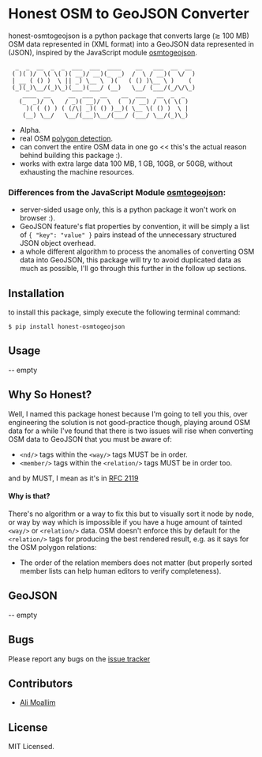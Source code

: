 # Honest OSM to GeoJSON Converter

honest-osmtogeojson is a python package that converts large (≳ 100 MB) OSM data represented in (XML format) into a GeoJSON data represented in (JSON), inspired by the JavaScript module [osmtogeojson](https://github.com/tyrasd/osmtogeojson).

      _  _  __  _  _  ___  ___  ____    __   ___  __  __  
     ( )( )/  \( \( )( __)/ __)(_  _)  /  \ / __)(  \/  ) 
     | __ ( () )  \ || _) \__ \  )(   ( () )\__ \ )    (  
     (_)(_)\__/(_)\_)(___)(___/ (__)   \__/ (___/(_/\/\_) 
        ____  __     __  ___  __    __  ___   __  _  _    
       (_  _)/  \   / _)( __)/  \  (  )/ __) /  \( \( )   
         )( ( () ) ( (/\| _)( () )__)( \__ \( () )  \ |   
        (__) \__/   \__/(___)\__/(___/ (___/ \__/(_)\_)   

* Alpha.
* real OSM [polygon detection](https://wiki.openstreetmap.org/wiki/Overpass_turbo/Polygon_Features).
* can convert the entire OSM data in one go << this's the actual reason behind building this package :).
* works with extra large data 100 MB, 1 GB, 10GB, or 50GB, without exhausting the machine resources.

### Differences from the JavaScript Module [osmtogeojson](https://github.com/tyrasd/osmtogeojson):

* server-sided usage only, this is a python package it won't work on browser :).
* GeoJSON feature's flat properties by convention, it will be simply a list of `{ "key": "value" }` pairs instead of the unnecessary structured JSON object overhead.
* a whole different algorithm to process the anomalies of converting OSM data into GeoJSON, this package will try to avoid duplicated data as much as possible, I'll go through this further in the follow up sections.

## Installation

to install this package, simply execute the following terminal command:

	$ pip install honest-osmtogeojson

## Usage

-- empty

## Why So Honest?

Well, I named this package honest because I'm going to tell you this, over engineering the solution is not good-practice though, playing around OSM data for a while I've found that there is two issues will rise when converting OSM data to GeoJSON that you must be aware of:

* `<nd/>` tags within the `<way/>` tags MUST be in order.
* `<member/>` tags within the `<relation/>` tags MUST be in order too.

and by MUST, I mean as it's in [RFC 2119](https://www.ietf.org/rfc/rfc2119.txt)

#### Why is that?

There's no algorithm or a way to fix this but to visually sort it node by node, or way by way which is impossible if you have a huge amount of tainted `<way/>` or `<relation/>` data.
OSM doesn't enforce this by default for the `<relation/>` tags for producing the best rendered result, e.g. as it says for the OSM polygon relations:

> 
* The order of the relation members does not matter (but properly sorted member lists can help human editors to verify completeness).

## GeoJSON

-- empty

## Bugs

Please report any bugs on the [issue tracker](https://github.com/AXJ15/honest-osmtogeojson/issues)

## Contributors

* [Ali Moallim](mailto:axj.159@gmail.com)

## License

MIT Licensed.